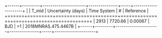 +------+---------+----------------------+---------------+-----+---------------------+
|      |   T_mid |   Uncertainty (days) | Time System   | #   | Reference           |
+======+=========+======================+===============+=====+=====================+
| 2913 | 7720.66 |              0.00067 | BJD           | >1  | 2018MNRAS.475.4467B |
+------+---------+----------------------+---------------+-----+---------------------+